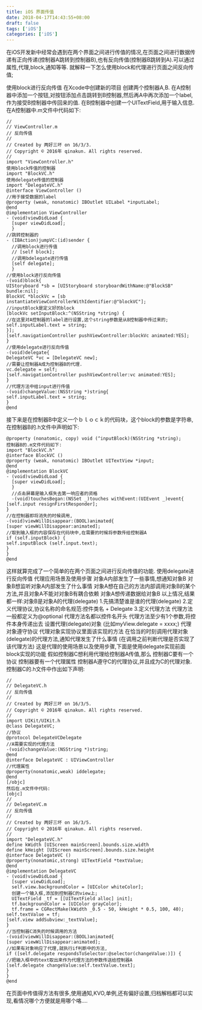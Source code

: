 ```yaml
---
title: iOS 界面传值
date: 2018-04-17T14:43:55+08:00 
draft: false
tags: ['iOS']
categories: ['iOS']
---
```


在iOS开发新中经常会遇到在两个界面之间进行传值的情况,在页面之间进行数据传递有正向传递(控制器A跳转到控制器B),也有反向传值(控制器B跳转到A).可以通过属性,代理,block,通知等等. 就解释一下怎么使用block和代理进行页面之间反向传值;
<!-- more -->
使用block进行反向传值 在Xcode中创建新的项目 创建两个控制器A,B. 在A控制器中添加一个按钮,对按钮添加点击跳转到B控制器,然后再A中再次添加一个label,作为接受B控制器中传回来的值. 在B控制器中创建一个UITextField,用于输入信息. 在A控制器中.m文件中代码如下:

```
//
// ViewController.m
// 反向传值
//
// Created by 两好三坏 on 16/3/3.
// Copyright © 2016年 qinakun. All rights reserved.
//
import "ViewController.h"
使用block传值的控制器
import "BlockVC.h"
使用delegate传值的控制器
import "DelegateVC.h"
@interface ViewController ()
//用于接受数据的label
@property (weak, nonatomic) IBOutlet UILabel *inputLabel;
@end
@implementation ViewController
- (void)viewDidLoad {
  [super viewDidLoad];
  }
//跳转控制器的
- (IBAction)jumpVC:(id)sender {
  //调用block进行传值
  // [self block];
  //调用bdelegate进行传值
  [self delegate];
  }
//使用block进行反向传值
-(void)block{
UIStoryboard *sb = [UIStoryboard storyboardWithName:@"BlockSB" bundle:nil];
BlockVC *blockVc = [sb instantiateViewControllerWithIdentifier:@"blockVC"];
//inputBlock是定义好的block
[blockVc setInputBlock:^(NSString *string) {
//在这里对A控制器的label进行设置,这个string参数是从B控制器中传过来的;
self.inputLabel.text = string;
}];
[self.navigationController pushViewController:blockVc animated:YES];
}
//使用delegate进行反向传值
-(void)delegate{
DelegateVC *vc = [DelegateVC new];
//需要让控制器A成为控制器B的代理.
vc.delegate = self;
[self.navigationController pushViewController:vc animated:YES];
}
//代理方法中给input进行传值
-(void)changeValue:(NSString *)string{
self.inputLabel.text = string;
}
@end
```

接下来是在控制器B中定义一个ｂｌｏｃｋ的代码块，这个block的参数是字符串,在控制器B的.h文件中声明如下:

```
@property (nonatomic, copy) void (^inputBlock)(NSString *string);
控制器B的.m文件代码如下:
import "BlockVC.h"
@interface BlockVC ()
@property (weak, nonatomic) IBOutlet UITextView *input;
@end
@implementation BlockVC
- (void)viewDidLoad {
  [super viewDidLoad];
  }
  //点击屏幕是输入框失去第一响应者的资格
  -(void)touchesBegan:(NSSet _)touches withEvent:(UIEvent _)event{
[self.input resignFirstResponder];
}
//在控制器即将消失的时候调用,
-(void)viewWillDisappear:(BOOL)animated{
[super viewWillDisappear:animated];
//取到输入框的内容保存在代码块中,在需要的时候将参数传给控制器A
if (self.inputBlock) {
self.inputBlock (self.input.text);
}
}
@end
```

这样就算完成了一个简单的在两个页面之间进行反向传值的功能. 使用delegate进行反向传值 代理应用场景及使用步骤 对象A内部发生了一些事情,想通知对象B 对象B想监听对象A内部发生了什么事情 对象A想在自己的方法内部调用对象B的某个方法,并且对象A不能对对象B有耦合依赖 对象A想传递数据给对象B 以上情况,结果都一样:对象B是对象A的代理(delegate) 1.先搞清楚谁是谁的代理(delegate) 2.定义代理协议,协议名称的命名规范:控件类名 + Delegate 3.定义代理方法 代理方法一般都定义为@optional 代理方法名都以控件名开头 代理方法至少有1个参数,将控件本身传递出去 设置代理(delegate)对象 (比如myView.delegate = xxxx;) 代理对象遵守协议 代理对象实现协议里面该实现的方法 在恰当的时刻调用代理对象(delegate)的代理方法,通知代理发生了什么事情 (在调用之前判断代理是否实现了该代理方法) 这是代理的使用场景以及使用步骤,下面是使用delegate实现前面block实现的功能 假如控制器C想利用代理给控制器A传值,那么 控制器C要有一个协议 控制器要有一个代理属性 控制器A遵守C的代理协议,并且成为C的代理对象. 控制器C的.h文件中作出如下声明:

```
//
// DelegateVC.h
// 反向传值
//
// Created by 两好三坏 on 16/3/5.
// Copyright © 2016年 qinakun. All rights reserved.
//
import UIKit/UIKit.h
@class DelegateVC;
//协议
@protocol DelegateVCDelegate
//A需要实现的代理方法
-(void)changeValue:(NSString *)string;
@end
@interface DelegateVC : UIViewController
//代理属性
@property(nonatomic,weak) iddelegate;
@end
[/objc]
然后在.m文件中代码:
[objc]
//
// DelegateVC.m
// 反向传值
//
// Created by 两好三坏 on 16/3/5.
// Copyright © 2016年 qinakun. All rights reserved.
//
import "DelegateVC.h"
define kWidth [UIScreen mainScreen].bounds.size.width
define kHeight [UIScreen mainScreen].bounds.size.height
@interface DelegateVC ()
@property(nonatomic,strong) UITextField *textValue;
@end
@implementation DelegateVC
- (void)viewDidLoad {
  [super viewDidLoad];
  self.view.backgroundColor = [UIColor whiteColor];
  创建一个输入框,添加到控制器C的view上;
  UITextField _tf = [[UITextField alloc] init];
  tf.backgroundColor = [UIColor grayColor];
  tf.frame = CGRectMake(kWidth _0.5 - 50, kHeight * 0.5, 100, 40);
self.textValue = tf;
[self.view addSubview:_textValue];
}
//当控制器C消失的时候调用的方法
-(void)viewWillDisappear:(BOOL)animated{
[super viewWillDisappear:animated];
//如果有对象响应了代理,就执行if判断中的方法,
if ([self.delegate respondsToSelector:@selector(changeValue:)]) {
//把输入框中的text取出来作为代理方法的参数传送给控制器A
[self.delegate changeValue:self.textValue.text];
}
}
@end
```

在页面中传值得方法有很多,使用通知,KVO,单例,还有偏好设置,归档解档都可以实现,看情况哪个方便就是用哪个咯….
